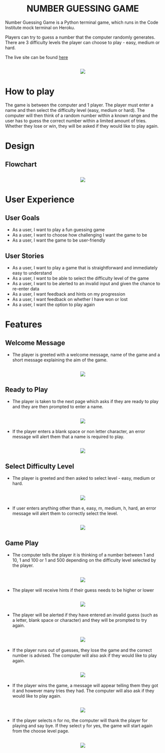 <h1 align="center">NUMBER GUESSING GAME</h1>

Number Guessing Game is a Python terminal game, which runs in the Code Institute mock terminal on Heroku.

Players can try to guess a number that the computer randomly generates.  There are 3 difficulty levels the player can choose to play - easy, medium or hard.  

The live site can be found [here](https://guessing-game-pp3.herokuapp.com/)

<h2 align ="center"><img src = "assets/docs/am-i-responsive-gg.jpg"></h2>


# How to play

The game is between the computer and 1 player.  The player must enter a name and then select the difficulty level (easy, medium or hard).  The computer will then think of a random number within a known range and the user has to guess the correct number within a limited amount of tries.  Whether they lose or win, they will be asked if they would like to play again.  

# Design

## Flowchart

<h2 align ="center"><img src = "assets/docs/flowchart.jpg"></h2>


# User Experience

## User Goals
- As a user, I want to play a fun guessing game
- As a user, I want to choose how challenging I want the game to be 
- As a user, I want the game to be user-friendly

## User Stories 
- As a user, I want to play a game that is straightforward and immediately easy to understand
- As a user, I want to be able to select the difficulty level of the game
- As a user, I want to be alerted to an invalid input and given the chance to re-enter data 
- As a user, I want feedback and hints on my progression
- As a user, I want feedback on whether I have won or lost
- As a user, I want the option to play again 

# Features

## Welcome Message
- The player is greeted with a welcome message, name of the game and a short message explaining the aim of the game.

<h2 align ="center"><img src = "assets/docs/welcome.jpg"></h2>

## Ready to Play
- The player is taken to the next page which asks if they are ready to play and they are then prompted to enter a name.

<h2 align ="center"><img src = "assets/docs/ready.jpg"></h2>

- If the player enters a blank space or non letter character, an error message will alert them that a name is required to play.

<h2 align ="center"><img src = "assets/docs/ready-error.jpg"></h2>


## Select Difficulty Level
- The player is greeted and then asked to select level - easy, medium or hard.

<h2 align ="center"><img src = "assets/docs/level.jpg"></h2>

- If user enters anything other than e, easy, m, medium, h, hard, an error message will alert them to correctly select the level.

<h2 align ="center"><img src = "assets/docs/level-error.jpg"></h2>

## Game Play
- The computer tells the player it is thinking of a number between 1 and 10, 1 and 100 or 1 and 500 depending on the difficulty level selected by the player.  

<h2 align ="center"><img src = "assets/docs/play.jpg"></h2>

- The player will receive hints if their guess needs to be higher or lower

<h2 align ="center"><img src = "assets/docs/hint.jpg"></h2>

- The player will be alerted if they have entered an invalid guess (such as a letter, blank space or character) and they will be prompted to try again.

<h2 align ="center"><img src = "assets/docs/play-error.jpg"></h2>

- If the player runs out of guesses, they lose the game and the correct number is advised.  The computer will also ask if they would like to play again.  

<h2 align ="center"><img src = "assets/docs/lose.jpg"></h2>

- If the player wins the game, a message will appear telling them they got it and however many tries they had.  The computer will also ask if they would like to play again.  

<h2 align ="center"><img src = "assets/docs/win.jpg"></h2>

- If the player selects n for no, the computer will thank the player for playing and say bye.  If they select y for yes, the game will start again from the choose level page.

<h2 align ="center"><img src = "assets/docs/bye.jpg"></h2>








